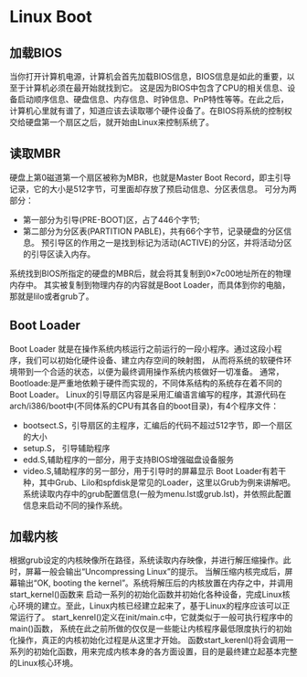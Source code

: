 Linux Boot
================================================================================

加载BIOS
--------------------------------------------------------------------------------

当你打开计算机电源，计算机会首先加载BIOS信息，BIOS信息是如此的重要，以至于计算机必须在最开始就找到它。
这是因为BIOS中包含了CPU的相关信息、设备启动顺序信息、硬盘信息、内存信息、时钟信息、PnP特性等等。在此之后，
计算机心里就有谱了，知道应该去读取哪个硬件设备了。在BIOS将系统的控制权交给硬盘第一个扇区之后，就开始由Linux来控制系统了。

读取MBR
--------------------------------------------------------------------------------

硬盘上第0磁道第一个扇区被称为MBR，也就是Master Boot Record，即主引导记录，它的大小是512字节，可里面却存放了预启动信息、分区表信息。
可分为两部分：
* 第一部分为引导(PRE-BOOT)区，占了446个字节;
* 第二部分为分区表(PARTITION PABLE)，共有66个字节，记录硬盘的分区信息。
预引导区的作用之一是找到标记为活动(ACTIVE)的分区，并将活动分区的引导区读入内存。

系统找到BIOS所指定的硬盘的MBR后，就会将其复制到0×7c00地址所在的物理内存中。
其实被复制到物理内存的内容就是Boot Loader，而具体到你的电脑，那就是lilo或者grub了。

Boot Loader
--------------------------------------------------------------------------------

Boot Loader 就是在操作系统内核运行之前运行的一段小程序。通过这段小程序，我们可以初始化硬件设备、建立内存空间的映射图，
从而将系统的软硬件环境带到一个合适的状态，以便为最终调用操作系统内核做好一切准备。
通常，Bootloade:是严重地依赖于硬件而实现的，不同体系结构的系统存在着不同的Boot Loader。
Linux的引导扇区内容是采用汇编语言编写的程序，其源代码在arch/i386/boot中(不同体系的CPU有其各自的boot目录)，有4个程序文件：
* bootsect.S，引导扇区的主程序，汇编后的代码不超过512字节，即一个扇区的大小
* setup.S， 引导辅助程序
* edd.S,辅助程序的一部分，用于支持BIOS增强磁盘设备服务
* video.S,辅助程序的另一部分，用于引导时的屏幕显示
Boot Loader有若干种，其中Grub、Lilo和spfdisk是常见的Loader，这里以Grub为例来讲解吧。
系统读取内存中的grub配置信息(一般为menu.lst或grub.lst)，并依照此配置信息来启动不同的操作系统。

加载内核
--------------------------------------------------------------------------------

根据grub设定的内核映像所在路径，系统读取内存映像，并进行解压缩操作。此时，屏幕一般会输出“Uncompressing Linux”的提示。
当解压缩内核完成后，屏幕输出“OK, booting the kernel”。系统将解压后的内核放置在内存之中，并调用start_kernel()函数来
启动一系列的初始化函数并初始化各种设备，完成Linux核心环境的建立。至此，Linux内核已经建立起来了，基于Linux的程序应该可以正常运行了。
start_kenrel()定义在init/main.c中，它就类似于一般可执行程序中的main()函数，
系统在此之前所做的仅仅是一些能让内核程序最低限度执行的初始化操作，真正的内核初始化过程是从这里才开始。
函数start_kerenl()将会调用一系列的初始化函数，用来完成内核本身的各方面设置，目的是最终建立起基本完整的Linux核心环境。